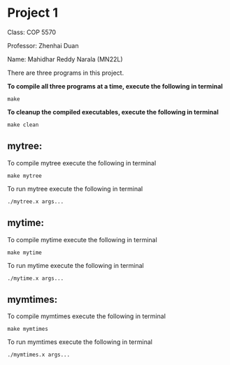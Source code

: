 # Project 1
Class: COP 5570

Professor: Zhenhai Duan

Name: Mahidhar Reddy Narala (MN22L)


There are three programs in this project.


**To compile all three programs at a time, execute the following in terminal**
```
make
```

**To cleanup the compiled executables, execute the following in terminal**
```
make clean
```

## mytree:
To compile mytree execute the following in terminal
```
make mytree
```
To run mytree execute the following in terminal
```
./mytree.x args...
```

## mytime:
To compile mytime execute the following in terminal
```
make mytime
```
To run mytime execute the following in terminal
```
./mytime.x args...
```

## mymtimes:
To compile mymtimes execute the following in terminal
```
make mymtimes
```
To run mymtimes execute the following in terminal
```
./mymtimes.x args...
```
